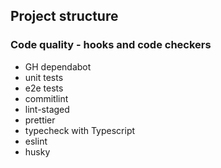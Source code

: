 ## Project structure

### Code quality - hooks and code checkers

- GH dependabot
- unit tests
- e2e tests
- commitlint
- lint-staged
- prettier
- typecheck with Typescript
- eslint
- husky

